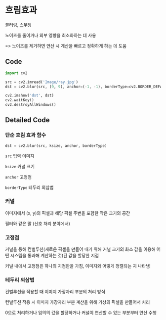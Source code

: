# 흐림효과

블러링, 스무딩

노이즈를 줄이거나 외부 영향을 최소화하는 데 사용

=> 노이즈를 제거하면 연산 시 계산을 빠르고 정확하게 하는 데 도움



## Code

```python
import cv2

src = cv2.imread('Image/ray.jpg')
dst = cv2.blur(src, (9, 9), anchor=(-1, -1), borderType=cv2.BORDER_DEFAULT)

cv2.imshow('dst', dst)
cv2.waitKey()
cv2.destroyAllWindows()
```



## Detailed Code

### 단순 흐림 효과 함수

```python
dst = cv2.blur(src, ksize, anchor, borderType)
```

`src` 입력 이미지

`ksize` 커널 크기

`anchor` 고정점

`borderType` 테두리 외삽법



### 커널

이미지에서 (x, y)의 픽셀과 해당 픽셀 주변을 포함한 작은 크기의 공간

필터와 같은 말 (신호 처리 분야에서)



### 고정점

커널을 통해 컨벌루션(새로운 픽셀을 만들어 내기 위해 커널 크기의 화소 값을 이용해 어떤 시스템을 통과해 계산하는 것)된 값을 할당한 지점

커널 내에서 고정점은 하나의 지점만을 가짐, 이미지와 어떻게 정렬되는 지 나타냄



### 테두리 외삽법

컨벌루션을 적용할 때 이미지 가장자리 부분의 처리 방식

컨벌루션 적용 시 이미지 가장자리 부분 계산을 위해 가상의 픽셀을 만들어서 처리

0으로 처리하거나 임의의 값을 할당하거나 커널이 연산할 수 있는 부분부터 연산 수행